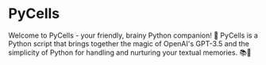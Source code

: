 # PyCells
Welcome to PyCells - your friendly, brainy Python companion! 🚀 PyCells is a Python script that brings together the magic of OpenAI's GPT-3.5 and the simplicity of Python for handling and nurturing your textual memories. 📚📝
